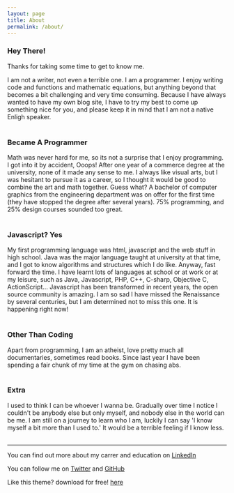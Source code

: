 ```yaml
---
layout: page
title: About
permalink: /about/
---
```


### Hey There!   

Thanks for taking some time to get to know me. 

I am not a writer, not even a terrible one. I am a programmer. I enjoy writing code and functions and mathematic equations, but anything beyond that becomes a bit challenging and very time consuming. Because I have always wanted to have my own blog site, I have to try my best to come up something nice for you, and please keep it in mind that I am not a native Enligh speaker. <br><br>



### Became A Programmer

Math was never hard for me, so its not a surprise that I enjoy programming. I got into it by accident,  Ooops! After one year of a commerce degree at the university, none of it made any sense to me. I always like visual arts, but I was hesitant to pursue it as a career, so I thought it would be good to combine the art and math together. Guess what? A bachelor of computer graphics from the engineering department was on offer for the first time (they have stopped the degree after several years). 75% programming, and 25% design courses sounded too great.<br><br>



### Javascript? Yes

My first programming language was html, javascript and the web stuff in high school. Java was the major language taught at university at that time, and I got to know algorithms and structures which I do like. Anyway, fast forward the time. I have learnt lots of languages at school or at work or at my leisure, such as Java, Javascript, PHP, C++, C-sharp, Objective C, ActionScript... Javascript has been transformed in recent years, the open source community is amazing. I am so sad I have missed the Renaissance by several centuries, but I am determined not to miss this one. It is happening right now!<br><br>


### Other Than Coding

Apart from programming, I am an atheist, love pretty much all documentaries, sometimes read books. Since last year I have been spending a fair chunk of my time at the gym on chasing abs. <br><br>



### Extra

I used to think I can be whoever I wanna be. Gradually over time I notice I couldn't be anybody else but only myself, and nobody else in the world can be me. I am still on a journey to learn who I am, luckily I can say 'I know myself a bit more than I used to.' It would be a terrible feeling if I know less.<br><br>


---

You can find out more about my carrer and education on [LinkedIn](https://au.linkedin.com/in/xuna-xu-8a135094)

You can follow me on [Twitter](http://twitter.com/xuna_x) and [GitHub](http://github.com/xunaxu)

Like this theme? download for free! [here](https://github.com/XunaXu/Jekyll-Iris)



















